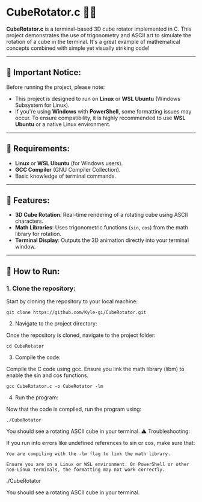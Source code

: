 # CubeRotator.c 🎲✨

**CubeRotator.c** is a terminal-based 3D cube rotator implemented in C. This project demonstrates the use of trigonometry and ASCII art to simulate the rotation of a cube in the terminal. It's a great example of mathematical concepts combined with simple yet visually striking code!

---

## 🚨 **Important Notice**:
Before running the project, please note:
- This project is designed to run on **Linux** or **WSL Ubuntu** (Windows Subsystem for Linux).
- If you're using **Windows** with **PowerShell**, some formatting issues may occur. To ensure compatibility, it is highly recommended to use **WSL Ubuntu** or a native Linux environment.

---

## 🔧 **Requirements**:
- **Linux** or **WSL Ubuntu** (for Windows users).
- **GCC Compiler** (GNU Compiler Collection).
- Basic knowledge of terminal commands.

---

## 📝 **Features**:
- **3D Cube Rotation**: Real-time rendering of a rotating cube using ASCII characters.
- **Math Libraries**: Uses trigonometric functions (`sin`, `cos`) from the math library for rotation.
- **Terminal Display**: Outputs the 3D animation directly into your terminal window.

---

## 🚀 **How to Run**:

### 1. **Clone the repository**:
Start by cloning the repository to your local machine:

    git clone https://github.com/Kyle-gi/CubeRotator.git

2. Navigate to the project directory:

Once the repository is cloned, navigate to the project folder:

    cd CubeRotator

3. Compile the code:

Compile the C code using gcc. Ensure you link the math library (libm) to enable the sin and cos functions.

    gcc CubeRotator.c -o CubeRotator -lm

4. Run the program:

Now that the code is compiled, run the program using:

    ./CubeRotator

You should see a rotating ASCII cube in your terminal.
⚠️ Troubleshooting:

If you run into errors like undefined references to sin or cos, make sure that:

    You are compiling with the -lm flag to link the math library.

    Ensure you are on a Linux or WSL environment. On PowerShell or other non-Linux terminals, the formatting may not work correctly.

./CubeRotator

You should see a rotating ASCII cube in your terminal.
